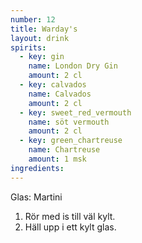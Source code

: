 ```yaml
---
number: 12
title: Warday's
layout: drink
spirits:
  - key: gin
    name: London Dry Gin
    amount: 2 cl
  - key: calvados
    name: Calvados
    amount: 2 cl
  - key: sweet_red_vermouth
    name: söt vermouth
    amount: 2 cl 
  - key: green_chartreuse
    name: Chartreuse
    amount: 1 msk
ingredients: 
---
```


Glas: Martini

1) Rör med is till väl kylt.  
2) Häll upp i ett kylt glas.